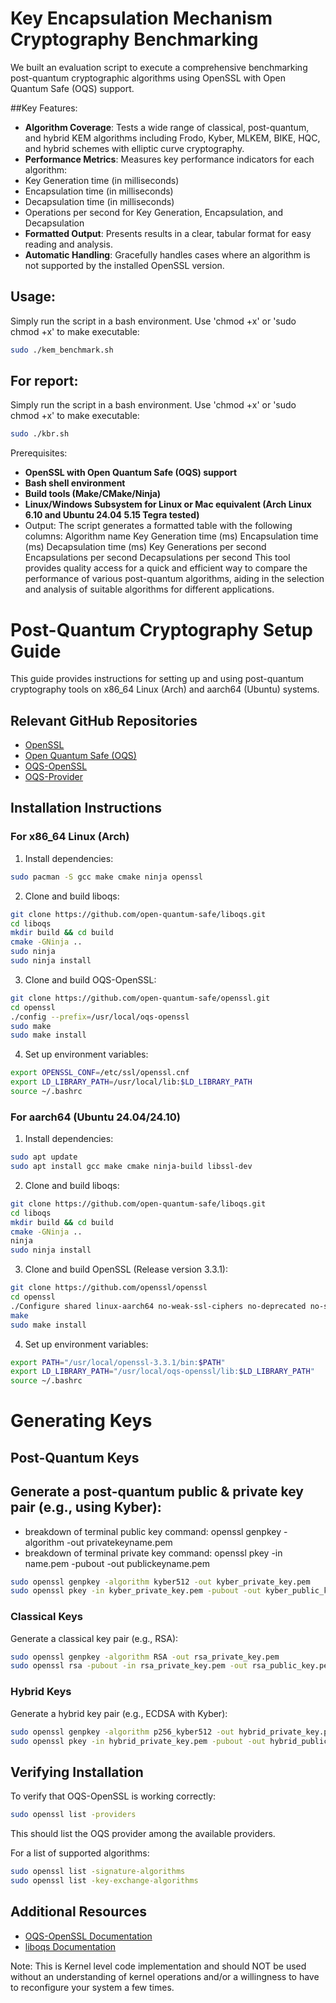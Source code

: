 # Key Encapsulation Mechanism Cryptography Benchmarking

We built an evaluation script to execute a comprehensive benchmarking post-quantum cryptographic algorithms using OpenSSL with Open Quantum Safe (OQS) support.

##Key Features:
- **Algorithm Coverage**: Tests a wide range of classical, post-quantum, and hybrid KEM algorithms including Frodo, Kyber, MLKEM, BIKE, HQC, and hybrid schemes with elliptic curve cryptography.
- **Performance Metrics**: Measures key performance indicators for each algorithm:
- Key Generation time (in milliseconds)
- Encapsulation time (in milliseconds)
- Decapsulation time (in milliseconds)
- Operations per second for Key Generation, Encapsulation, and Decapsulation
- **Formatted Output**: Presents results in a clear, tabular format for easy reading and analysis.
- **Automatic Handling**: Gracefully handles cases where an algorithm is not supported by the installed OpenSSL version.
## Usage:
Simply run the script in a bash environment. Use 'chmod +x' or 'sudo chmod +x' to make executable:

```bash
sudo ./kem_benchmark.sh
```

## For report:
Simply run the script in a bash environment. Use 'chmod +x' or 'sudo chmod +x' to make executable:
```bash
sudo ./kbr.sh
```

Prerequisites:
- **OpenSSL with Open Quantum Safe (OQS) support**
- **Bash shell environment**
- **Build tools (Make/CMake/Ninja)**
- **Linux/Windows Subsystem for Linux or Mac equivalent (Arch Linux 6.10 and Ubuntu 24.04 5.15 Tegra tested)**
- Output:
The script generates a formatted table with the following columns:
Algorithm name
Key Generation time (ms)
Encapsulation time (ms)
Decapsulation time (ms)
Key Generations per second
Encapsulations per second
Decapsulations per second
This tool provides quality access for a quick and efficient way to compare the performance of various post-quantum algorithms, aiding in the selection and analysis of suitable algorithms for different applications.


# Post-Quantum Cryptography Setup Guide

This guide provides instructions for setting up and using post-quantum cryptography tools on x86_64 Linux (Arch) and aarch64 (Ubuntu) systems.

## Relevant GitHub Repositories
- [OpenSSL](https://github.com/openssl/openssl)
- [Open Quantum Safe (OQS)](https://github.com/open-quantum-safe/liboqs)
- [OQS-OpenSSL](https://github.com/open-quantum-safe/openssl)
- [OQS-Provider](https://github.com/open-quantum-safe/oqs-provider)

## Installation Instructions

### For x86_64 Linux (Arch)

1. Install dependencies:
```bash
sudo pacman -S gcc make cmake ninja openssl
```

2. Clone and build liboqs:
```bash
git clone https://github.com/open-quantum-safe/liboqs.git
cd liboqs
mkdir build && cd build
cmake -GNinja ..
sudo ninja
sudo ninja install
```

3. Clone and build OQS-OpenSSL:
```bash
git clone https://github.com/open-quantum-safe/openssl.git
cd openssl
./config --prefix=/usr/local/oqs-openssl
sudo make
sudo make install
```

4. Set up environment variables:
```bash
export OPENSSL_CONF=/etc/ssl/openssl.cnf
export LD_LIBRARY_PATH=/usr/local/lib:$LD_LIBRARY_PATH
source ~/.bashrc
```

### For aarch64 (Ubuntu 24.04/24.10)

1. Install dependencies:
```bash
sudo apt update
sudo apt install gcc make cmake ninja-build libssl-dev
```

2. Clone and build liboqs:
```bash
git clone https://github.com/open-quantum-safe/liboqs.git
cd liboqs
mkdir build && cd build
cmake -GNinja ..
ninja
sudo ninja install
```

3. Clone and build OpenSSL (Release version 3.3.1):
```bash
git clone https://github.com/openssl/openssl
cd openssl
./Configure shared linux-aarch64 no-weak-ssl-ciphers no-deprecated no-ssl3 no-tls1 no-tls1_1 enable-tls1_3 -DOPENSSL_NO_HEARTBEATS -DOQS_DEFAULT_GROUPS=\"p256_kyber512:p384_kyber768:p521_kyber1024:kyber512:kyber768:kyber1024:p256_falcon512:p384_falcon512:p521_falcon1024:falcon512:falcon1024:p256_dilithium2:p384_dilithium3:p521_dilithium5:dilithium2:dilithium3:dilithium5:p384_mceliece348864:p521_mceliece460896:mceliece348864:mceliece460896:mceliece6688128:mceliece6960119:mceliece8192128:x25519_kyber512:x25519_kyber768:x25519_kyber1024:x25519_falcon512:x25519_falcon1024:x25519_dilithium2:x25519_dilithium3:x25519_dilithium5:x25519_mceliece348864:x25519_mceliece460896:x25519_mceliece6688128:x25519_mceliece6960119:x25519_mceliece8192128:frodo640aes:frodo976aes:frodo1344aes:bike1l1cpa:bike1l3cpa:bike1l5cpa:hqc128:hqc192:hqc256:sphincssha256128frobust:sphincssha256192frobust:sphincssha256256frobust:secp256k1_kyber512:secp256k1_kyber768:secp256k1_kyber1024:sntrup761:ntrulpr761:x25519_sphincssha256128frobust:x25519_frodo640aes:x25519_bike1l1cpa:x25519_hqc128:sphincsshake256128frobust:sphincssha256128ssimple:sphincsshake256128ssimple:x448_kyber768:x448_dilithium3:frodo640shake:frodo976shake:frodo1344shake\" -lm enable-chacha enable-aria enable-blake2 enable-sm4 enable-ec_nistp_64_gcc_128 enable-camellia enable-seed enable-whirlpool enable-ocb enable-gost enable-sm2 enable-sm3 enable-dtls enable-ktls no-dynamic-engine enable-fips
make
sudo make install
```

4. Set up environment variables:
```bash
export PATH="/usr/local/openssl-3.3.1/bin:$PATH"
export LD_LIBRARY_PATH="/usr/local/oqs-openssl/lib:$LD_LIBRARY_PATH"
source ~/.bashrc
```

# Generating Keys

## Post-Quantum Keys

## Generate a post-quantum public & private key pair (e.g., using Kyber):

- breakdown of terminal public key command: openssl genpkey -algorithm <algorithm> -out privatekeyname.pem 
- breakdown of terminal private key command: openssl pkey -in name.pem -pubout -out publickeyname.pem
```bash
sudo openssl genpkey -algorithm kyber512 -out kyber_private_key.pem
sudo openssl pkey -in kyber_private_key.pem -pubout -out kyber_public_key.pem
```

### Classical Keys

Generate a classical key pair (e.g., RSA):
```bash
sudo openssl genpkey -algorithm RSA -out rsa_private_key.pem
sudo openssl rsa -pubout -in rsa_private_key.pem -out rsa_public_key.pem
```

### Hybrid Keys

Generate a hybrid key pair (e.g., ECDSA with Kyber):
```bash
sudo openssl genpkey -algorithm p256_kyber512 -out hybrid_private_key.pem
sudo openssl pkey -in hybrid_private_key.pem -pubout -out hybrid_public_key.pem
```

## Verifying Installation

To verify that OQS-OpenSSL is working correctly:
```bash
sudo openssl list -providers
```
This should list the OQS provider among the available providers.

For a list of supported algorithms:
```bash
sudo openssl list -signature-algorithms
sudo openssl list -key-exchange-algorithms
```

## Additional Resources

- [OQS-OpenSSL Documentation](https://github.com/open-quantum-safe/openssl/wiki)
- [liboqs Documentation](https://openquantumsafe.org/liboqs/documentation.html)

Note: This is Kernel level code implementation and should NOT be used without an understanding of kernel operations and/or a willingness to have to reconfigure your system a few times.
